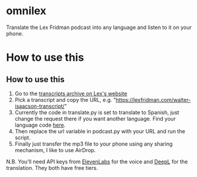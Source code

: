 # omnilex
Translate the Lex Fridman podcast into any language and listen to it on your phone. 

# How to use this
## How to use this
1. Go to the [transcripts archive on Lex's website](https://lexfridman.com/category/transcripts/)
2. Pick a transcript and copy the URL, e.g. "https://lexfridman.com/walter-isaacson-transcript/"
3. Currently the code in translate.py is set to translate to Spanish, just change the request there if you want another language. Find your language code [here](https://www.deepl.com/docs-api/translate-text).
4. Then replace the url variable in podcast.py with your URL and run the script.
5. Finally just transfer the mp3 file to your phone using any sharing mechanism, I like to use AirDrop.

N.B. You'll need API keys from [ElevenLabs](elevenlabs.io) for the voice and [DeepL](deepl.com) for the translation. They both have free tiers.
